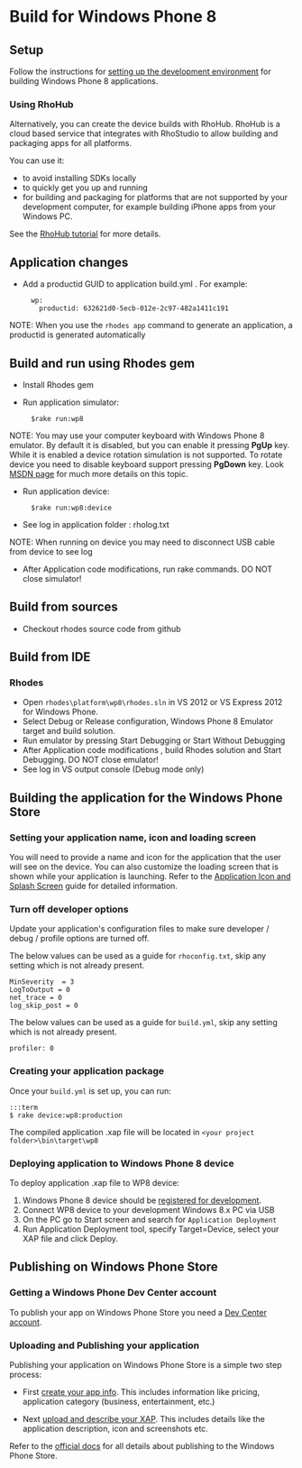 # Build for Windows Phone 8

## Setup
Follow the instructions for [setting up the development environment](nativesdksetup#setup-for-windows-phone-8) for building Windows Phone 8 applications.

### Using RhoHub

Alternatively, you can create the device builds with RhoHub. RhoHub is a cloud based service that integrates with RhoStudio to allow building and packaging apps for all platforms.

You can use it:

* to avoid installing SDKs locally
* to quickly get you up and running
* for building and packaging for platforms that are not supported by your development computer, for example building iPhone apps from your Windows PC.

See the [RhoHub tutorial](rhohubtutorial) for more details.

## Application changes
    
* Add a productid GUID to application build.yml . For example:

        wp:
          productid: 632621d0-5ecb-012e-2c97-482a1411c191
NOTE: When you use the `rhodes app` command to generate an application, a productid is generated automatically

## Build and run using Rhodes gem

* Install Rhodes gem

* Run application simulator:

        $rake run:wp8

NOTE: You may use your computer keyboard with Windows Phone 8 emulator. By default it is disabled, but you can enable it pressing **PgUp** key. While it is enabled a device rotation simulation is not supported. To rotate device you need to disable keyboard support pressing **PgDown** key.  Look [MSDN page](http://msdn.microsoft.com/en-us/library/ff754352(v=vs.92).aspx) for much more details on this topic.

* Run application device:

        $rake run:wp8:device

* See log in application folder : rholog.txt

NOTE: When running on device you may need to disconnect USB cable from device to see log

* After Application code modifications, run rake commands. DO NOT close simulator!

## Build from sources
* Checkout rhodes source code from github 

## Build from IDE
### Rhodes
* Open `rhodes\platform\wp8\rhodes.sln` in VS 2012 or VS Express 2012 for Windows Phone.
* Select Debug or Release configuration, Windows Phone 8 Emulator target and build solution.
* Run emulator by pressing Start Debugging or Start Without Debugging
* After Application code modifications , build Rhodes solution and Start Debugging. DO NOT close emulator!
* See log in VS output console (Debug mode only)

## Building the application for the Windows Phone Store

### Setting your application name, icon and loading screen

You will need to provide a name and icon for the application that the user will see on the device. You can also customize the loading screen that is shown while your application is launching. Refer to the [Application Icon and Splash Screen](app_icon_splash) guide for detailed information.

### Turn off developer options

Update your application's configuration files to make sure developer / debug / profile options are turned off.

The below values can be used as a guide for `rhoconfig.txt`, skip any setting which is not already present.

    MinSeverity  = 3
    LogToOutput = 0
    net_trace = 0
    log_skip_post = 0
    
The below values can be used as a guide for `build.yml`, skip any setting which is not already present.

    profiler: 0 

### Creating your application package 

Once your `build.yml` is set up, you can run:

    :::term
    $ rake device:wp8:production
    
The compiled application .xap file will be located in `<your project folder>\bin\target\wp8`

### Deploying application to Windows Phone 8 device

To deploy application .xap file to WP8 device:

1. Windows Phone 8 device should be [registered for development](http://msdn.microsoft.com/en-us/library/windowsphone/develop/ff769508.aspx).
2. Connect WP8 device to your development Windows 8.x PC via USB
3. On the PC go to Start screen and search for `Application Deployment`
4. Run Application Deployment tool, specify Target=Device, select your XAP file and click Deploy.

## Publishing on Windows Phone Store

### Getting a Windows Phone Dev Center account

To publish your app on Windows Phone Store you need a [Dev Center account](http://dev.windowsphone.com/en-us/join).

### Uploading and Publishing your application

Publishing your application on Windows Phone Store is a simple two step process:

* First [create your app info](http://msdn.microsoft.com/library/windowsphone/help/jj206733%28v=vs.105%29.aspx). This includes information like pricing, application category (business, entertainment, etc.)

* Next [upload and describe your XAP](http://msdn.microsoft.com/en-us/library/windowsphone/help/jj206723%28v=vs.105%29.aspx). This includes details like the application description, icon and screenshots etc.

Refer to the [official docs](http://msdn.microsoft.com/en-us/library/windowsphone/help/jj206736%28v=vs.105%29.aspx) for all details about publishing to the Windows Phone Store.

